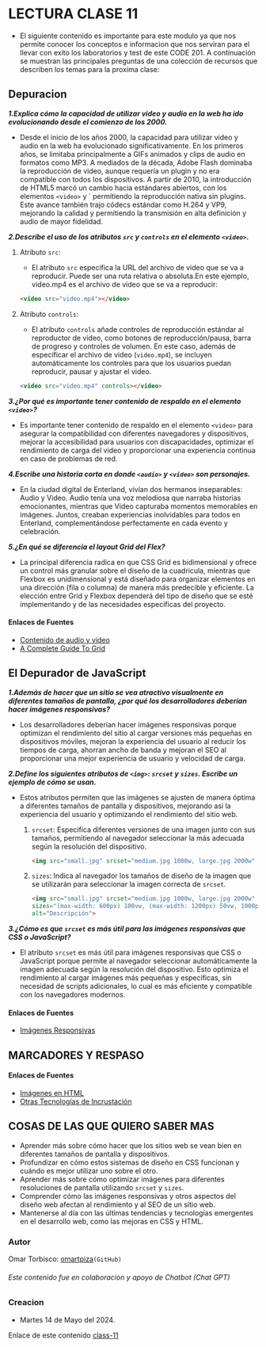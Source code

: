 # LECTURA CLASE 11

- El siguiente contenido es importante para este modulo ya que nos permite conocer los conceptos e informacion que nos serviran para el llevar con exito los laboratorios y test de este CODE 201.
A continuación se muestran las principales preguntas de una colección de recursos que describen los temas para la proxima clase:

## Depuracion
  
***1.Explica cómo la capacidad de utilizar video y audio en la web ha ido evolucionando desde el comienzo de los 2000.***

- Desde el inicio de los años 2000, la capacidad para utilizar video y audio en la web ha evolucionado significativamente. En los primeros años, se limitaba principalmente a GIFs animados y clips de audio en formatos como MP3. A mediados de la década, Adobe Flash dominaba la reproducción de video, aunque requería un plugin y no era compatible con todos los dispositivos. A partir de 2010, la introducción de HTML5 marcó un cambio hacia estándares abiertos, con los elementos `<video>` y ` permitiendo la reproducción nativa sin plugins. Este avance también trajo códecs estándar como H.264 y VP9, mejorando la calidad y permitiendo la transmisión en alta definición y audio de mayor fidelidad.

***2.Describe el uso de los atributos `src` y `controls` en el elemento `<video>`.***

1. Atributo `src`:

    - El atributo `src` especifica la URL del archivo de video que se va a reproducir. Puede ser una ruta relativa o absoluta.En este ejemplo, video.mp4 es el archivo de video que se va a reproducir:

    ```html
    <video src="video.mp4"></video>
    ```

2. Atributo `controls`:

    - El atributo `controls` añade controles de reproducción estándar al reproductor de video, como botones de reproducción/pausa, barra de progreso y controles de volumen. En este caso, además de especificar el archivo de video (`video.mp4`), se incluyen automáticamente los controles para que los usuarios puedan reproducir, pausar y ajustar el video.

    ```html
    <video src="video.mp4" controls></video>
    ```

***3.¿Por qué es importante tener contenido de respaldo en el elemento `<video>`?***

- Es importante tener contenido de respaldo en el elemento `<video>` para asegurar la compatibilidad con diferentes navegadores y dispositivos, mejorar la accesibilidad para usuarios con discapacidades, optimizar el rendimiento de carga del video y proporcionar una experiencia continua en caso de problemas de red.

***4.Escribe una historia corta en donde `<audio>` y `<video>` son personajes.***

- En la ciudad digital de Enterland, vivían dos hermanos inseparables: Audio y Video. Audio tenía una voz melodiosa que narraba historias emocionantes, mientras que Video capturaba momentos memorables en imágenes. Juntos, creaban experiencias inolvidables para todos en Enterland, complementándose perfectamente en cada evento y celebración.

***5.¿En qué se diferencia el layout Grid del Flex?***

- La principal diferencia radica en que CSS Grid es bidimensional y ofrece un control más granular sobre el diseño de la cuadrícula, mientras que Flexbox es unidimensional y está diseñado para organizar elementos en una dirección (fila o columna) de manera más predecible y eficiente. La elección entre Grid y Flexbox dependerá del tipo de diseño que se esté implementando y de las necesidades específicas del proyecto.

#### Enlaces de Fuentes

- [Contenido de audio y video](https://developer.mozilla.org/es/docs/Learn/HTML/Multimedia_and_embedding/Video_and_audio_content)
- [A Complete Guide To Grid](https://css-tricks.com/snippets/css/complete-guide-grid/)

## El Depurador de JavaScript

***1.Además de hacer que un sitio se vea atractivo visualmente en diferentes tamaños de pantalla, ¿por qué los desarrolladores deberían hacer imágenes responsivas?***

- Los desarrolladores deberían hacer imágenes responsivas porque optimizan el rendimiento del sitio al cargar versiones más pequeñas en dispositivos móviles, mejoran la experiencia del usuario al reducir los tiempos de carga, ahorran ancho de banda y mejoran el SEO al proporcionar una mejor experiencia de usuario y velocidad de carga.

***2.Define los siguientes atributos de `<img>`: `srcset` y `sizes`. Escribe un ejemplo de cómo se usan.***

- Estos atributos permiten que las imágenes se ajusten de manera óptima a diferentes tamaños de pantalla y dispositivos, mejorando así la experiencia del usuario y optimizando el rendimiento del sitio web.

    1. `srcset`: Especifica diferentes versiones de una imagen junto con sus tamaños, permitiendo al navegador seleccionar la más adecuada según la resolución del dispositivo.

        ```html
        <img src="small.jpg" srcset="medium.jpg 1000w, large.jpg 2000w" alt="Descripción">
        ```

    2. `sizes`: Indica al navegador los tamaños de diseño de la imagen que se utilizarán para seleccionar la imagen correcta de `srcset`.

        ```html
        <img src="small.jpg" srcset="medium.jpg 1000w, large.jpg 2000w"
        sizes="(max-width: 600px) 100vw, (max-width: 1200px) 50vw, 1000px"
        alt="Descripción">
        ```

***3.¿Cómo es que `srcset` es más útil para las imágenes responsivas que CSS o JavaScript?***

- El atributo `srcset` es más útil para imágenes responsivas que CSS o JavaScript porque permite al navegador seleccionar automáticamente la imagen adecuada según la resolución del dispositivo. Esto optimiza el rendimiento al cargar imágenes más pequeñas y específicas, sin necesidad de scripts adicionales, lo cual es más eficiente y compatible con los navegadores modernos.

#### Enlaces de Fuentes

- [Imágenes Responsivas](https://developer.mozilla.org/es/docs/Learn/HTML/Multimedia_and_embedding/Responsive_images)

## MARCADORES Y RESPASO

#### Enlaces de Fuentes

- [Imágenes en HTML](https://developer.mozilla.org/es/docs/Learn/HTML/Multimedia_and_embedding/Images_in_HTML)
- [Otras Tecnologías de Incrustación](https://developer.mozilla.org/es/docs/Learn/HTML/Multimedia_and_embedding/Other_embedding_technologies)

## COSAS DE LAS QUE QUIERO SABER MAS

- Aprender más sobre cómo hacer que los sitios web se vean bien en diferentes tamaños de pantalla y dispositivos.
- Profundizar en cómo estos sistemas de diseño en CSS funcionan y cuándo es mejor utilizar uno sobre el otro.
- Aprender más sobre cómo optimizar imágenes para diferentes resoluciones de pantalla utilizando `srcset` y `sizes`.
- Comprender cómo las imágenes responsivas y otros aspectos del diseño web afectan al rendimiento y al SEO de un sitio web.
- Mantenerse al día con las últimas tendencias y tecnologías emergentes en el desarrollo web, como las mejoras en CSS y HTML.

### Autor

  Omar Torbisco: [omartpiza](https://github.com/omartpiza)`(GitHub)`

###### *Este contenido fue en colaboracion y apoyo de Chatbot (Chat GPT)*

### Creacion

- Martes 14 de Mayo del 2024.

Enlace de este contenido [class-11](https://omartpiza.github.io/reading-notes/201/class-11)